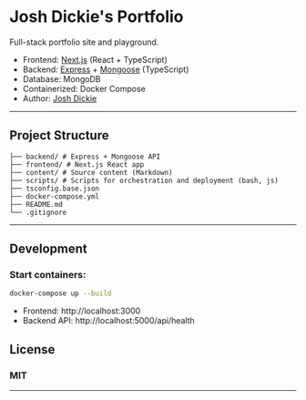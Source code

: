 # Josh Dickie's Portfolio

Full-stack portfolio site and playground.

- Frontend: [Next.js](https://nextjs.org/) (React + TypeScript)
- Backend: [Express](https://expressjs.com/) + [Mongoose](https://mongoosejs.com/) (TypeScript)
- Database: MongoDB
- Containerized: Docker Compose
- Author: [Josh Dickie](https://github.com/joshdickie)

---

## Project Structure

```
├── backend/ # Express + Mongoose API
├── frontend/ # Next.js React app
├── content/ # Source content (Markdown)
├── scripts/ # Scripts for orchestration and deployment (bash, js)
├── tsconfig.base.json
├── docker-compose.yml
├── README.md
└── .gitignore
```

---

## Development

### Start containers:

```bash
docker-compose up --build
```
- Frontend: http://localhost:3000
- Backend API: http://localhost:5000/api/health

## License
### MIT

---
